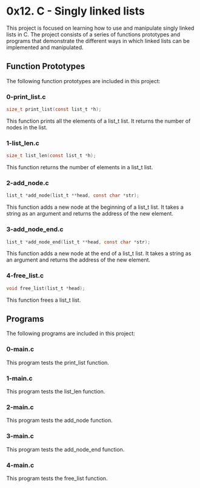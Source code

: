 # 0x12. C - Singly linked lists

This project is focused on learning how to use and manipulate singly linked lists in C. The project consists of a series of functions prototypes and programs that demonstrate the different ways in which linked lists can be implemented and manipulated.

## Function Prototypes

The following function prototypes are included in this project:
### 0-print_list.c

```c
size_t print_list(const list_t *h);
```

This function prints all the elements of a list_t list. It returns the number of nodes in the list.
### 1-list_len.c

```c
size_t list_len(const list_t *h);
```

This function returns the number of elements in a list_t list.
### 2-add_node.c

```c
list_t *add_node(list_t **head, const char *str);
```

This function adds a new node at the beginning of a list_t list. It takes a string as an argument and returns the address of the new element.
### 3-add_node_end.c

```c
list_t *add_node_end(list_t **head, const char *str);
```

This function adds a new node at the end of a list_t list. It takes a string as an argument and returns the address of the new element.
### 4-free_list.c

```c
void free_list(list_t *head);
```

This function frees a list_t list.
## Programs

The following programs are included in this project:
### 0-main.c

This program tests the print_list function.
### 1-main.c

This program tests the list_len function.
### 2-main.c

This program tests the add_node function.
### 3-main.c

This program tests the add_node_end function.
### 4-main.c

This program tests the free_list function.
